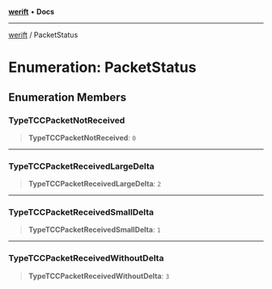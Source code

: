 [**werift**](../README.md) • **Docs**

***

[werift](../globals.md) / PacketStatus

# Enumeration: PacketStatus

## Enumeration Members

### TypeTCCPacketNotReceived

> **TypeTCCPacketNotReceived**: `0`

***

### TypeTCCPacketReceivedLargeDelta

> **TypeTCCPacketReceivedLargeDelta**: `2`

***

### TypeTCCPacketReceivedSmallDelta

> **TypeTCCPacketReceivedSmallDelta**: `1`

***

### TypeTCCPacketReceivedWithoutDelta

> **TypeTCCPacketReceivedWithoutDelta**: `3`

